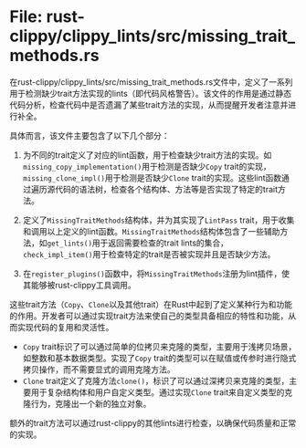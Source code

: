 # File: rust-clippy/clippy_lints/src/missing_trait_methods.rs

在rust-clippy/clippy_lints/src/missing_trait_methods.rs文件中，定义了一系列用于检测缺少trait方法实现的lints（即代码风格警告）。该文件的作用是通过静态代码分析，检查代码中是否遗漏了某些trait方法的实现，从而提醒开发者注意并进行补全。

具体而言，该文件主要包含了以下几个部分：

1. 为不同的trait定义了对应的lint函数，用于检查缺少trait方法的实现。如`missing_copy_implementation()`用于检测是否缺少`Copy` trait的实现，`missing_clone_impl()`用于检测是否缺少`Clone` trait的实现。这些lint函数通过遍历源代码的语法树，检查各个结构体、方法等是否实现了特定的trait方法。

2. 定义了`MissingTraitMethods`结构体，并为其实现了`LintPass` trait，用于收集和调用以上定义的lint函数。`MissingTraitMethods`结构体包含了一些辅助方法，如`get_lints()`用于返回需要检查的trait lints的集合，`check_impl_item()`用于检查特定的trait是否被实现并且是否缺少方法。

3. 在`register_plugins()`函数中，将`MissingTraitMethods`注册为lint插件，使其能够被rust-clippy工具调用。

这些trait方法（`Copy`、`Clone`以及其他trait）在Rust中起到了定义某种行为和功能的作用。开发者可以通过实现trait方法来使自己的类型具备相应的特性和功能，从而实现代码的复用和灵活性。

- `Copy` trait标识了可以通过简单的位拷贝来克隆的类型，主要用于浅拷贝场景，如整数和基本数据类型。实现了`Copy` trait的类型可以在赋值或传参时进行隐式拷贝操作，而不需要显式的调用克隆方法。
- `Clone` trait定义了克隆方法`clone()`，标识了可以通过深拷贝来克隆的类型，主要用于复杂结构体和用户自定义类型。通过实现`Clone` trait来自定义类型的克隆行为，克隆出一个新的独立对象。

额外的trait方法可以通过rust-clippy的其他lints进行检查，以确保代码质量和正常的实现。

